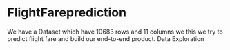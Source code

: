 # FlightFareprediction

We have a Dataset which have 10683 rows and 11 columns we this we try to predict flight fare and build our end-to-end product.
Data Exploration
